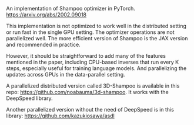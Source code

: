 An implementation of Shampoo optimizer in PyTorch.
https://arxiv.org/abs/2002.09018

This implementation is not optimized to work well in the distributed setting or run fast in the single GPU setting. The optimizer operations are not parallelized well. The more efficient version of Shampoo is the JAX version and recommended in practice.

However, it should be straightforward to add many of the features mentioned in the paper, including CPU-based inverses that run every K steps, especially useful for training language models. And parallelizing the updates across GPUs in the data-parallel setting.

A parallelized distributed version called 3D-Shampoo is available in this repo: https://github.com/noabauma/3d-shampoo. It works with the DeepSpeed library.

Another parallelized version without the need of DeepSpeed is in this library: https://github.com/kazukiosawa/asdl
